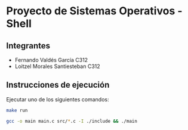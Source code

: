 # Proyecto de Sistemas Operativos - Shell

## Integrantes

- Fernando Valdés García C312
- Loitzel Morales Santiesteban C312

## Instrucciones de ejecución

Ejecutar uno de los siguientes comandos:

```bash
make run
```

```bash
gcc -o main main.c src/*.c -I ./include && ./main
```
